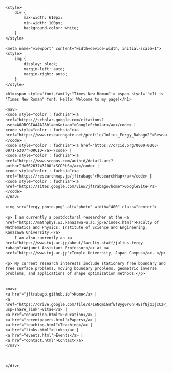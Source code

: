 <!-- Basic HTML Structure -->
<head>
    <meta charset="UTF-8">
    <title>About Me</title>

    <style>
        div {
            max-width: 610px;
            min-width: 100px;
            background-color: white;
        }
    </style>

    <meta name="viewport" content="width=device-width, initial-scale=1">
    <style>
        img {
            display: block;
            margin-left: auto;
            margin-right: auto;
        }
    </style>
</head>

<body>
    <div>

    <h1><span style='font-family:"Times New Roman"'> <span styel=''>It is "Times New Roman" font. Hello! Welcome to my page!</h1>

    <nav>
    <code style="color : fuchsia"><a href="https://scholar.google.com/citations?user=A8DBCGIAAAAJ&hl=en&oi=ao">GoogleScholar</a></code> |
    <code style="color : fuchsia"><a href="https://www.researchgate.net/profile/Julius_Fergy_Rabago2">ResearchGate</a></code> |
    <code style="color : fuchsia"><a href="https://orcid.org/0000-0003-0971-6307">ORCID</a></code> |	
    <code style="color : fuchsia"><a href="https://www.scopus.com/authid/detail.uri?authorId=56263743100">SCOPUS</a></code> |
    <code style="color : fuchsia"><a href="https://researchmap.jp/jftrabago">ResearchMap</a></code> |
    <code style="color : fuchsia"><a href="https://sites.google.com/view/jftrabago/home">GoogleSite</a></code>
    </nav>
    
    <img src="fergy_photo.png" alt="photo" width="400" class="center">

    <p> I am currently a postdoctoral researcher at the <a href="https://mathphys.w3.kanazawa-u.ac.jp/e/index.html">Faculty of Mathematics and Physics, Institute of Science and Engineering, Kanazawa University.</a>
        I am also currently an <a href="https://www.tuj.ac.jp/about/faculty-staff/julius-fergy-rabago">Adjunct Assistant Professor</a> at <a href="https://www.tuj.ac.jp">Temple University, Japan Campus</a>. </p>

    <p> My current research interests include stationary free boundary and free surface problems, moving boundary problems, geometric inverse problems, and applications of shape optimization methods.</p>


    <nav>
    <a href="jftrabago.github.io">Home</a> |
    <a href="https://drive.google.com/file/d/1eNqmiGWfEfByg0YGnT4EsfNjb3jcCzP_/view?usp=share_link">Vitae</a> |
    <a href="education.html">Education</a> |	
    <a href="recentpapers.html">Papers</a> |
    <a href="teaching.html">Teaching</a> |
    <a href="links.html">Links</a> |
    <a href="events.html">Events</a> |
    <a href="contact.html">Contact</a>
    </nav>



    </div>
</body>

</html>
